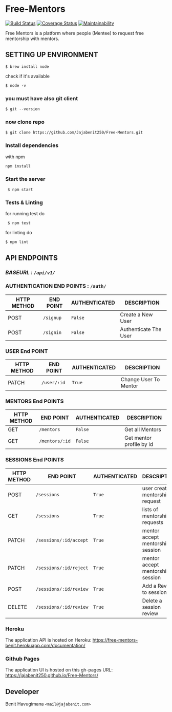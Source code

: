 # Free-Mentors

[![Build Status](https://travis-ci.com/Jajabenit250/Free-Mentors.svg?branch=develop)](https://travis-ci.com/Jajabenit250/Free-Mentors) [![Coverage Status](https://coveralls.io/repos/github/Jajabenit250/Free-Mentors/badge.svg?branch=develop)](https://coveralls.io/github/Jajabenit250/Free-Mentors?branch=develop) [![Maintainability](https://api.codeclimate.com/v1/badges/a21e985fef9bc8e46e93/maintainability)](https://codeclimate.com/github/Jajabenit250/Free-Mentors/maintainability)

Free Mentors is a platform where people (Mentee) to request free mentorship with mentors.

## SETTING UP ENVIRONMENT

```shell
$ brew install node
```

check if it's available

```shell
$ node -v
```

### you must have also git client

```shell
$ git --version
```

### now clone repo

```shell
$ git clone https://github.com/Jajabenit250/Free-Mentors.git
```

### Install dependencies

with npm

```shell
npm install
```

### Start the server

```shell
 $ npm start
```

### Tests & Linting

for running test do

```shell
 $ npm test
```

for linting do

```shell
$ npm lint
```

## API ENDPOINTS

### _BASEURL : `/api/v1/`_

### AUTHENTICATION END POINTS : `/auth/`

| HTTP METHOD | END POINT | AUTHENTICATED | DESCRIPTION           |
| ----------- | --------- | ------------- | --------------------- |
| POST        | `/signup` | `False`       | Create a New User     |
| POST        | `/signin` | `False`       | Authenticate The User |

### USER End POINT

| HTTP METHOD | END POINT   | AUTHENTICATED | DESCRIPTION           |
| ----------- | ----------- | ------------- | --------------------- |
| PATCH       | `/user/:id` | `True`        | Change User To Mentor |

### MENTORS End POINTS

| HTTP METHOD | END POINT      | AUTHENTICATED | DESCRIPTION              |
| ----------- | -------------- | ------------- | ------------------------ |
| GET         | `/mentors`     | `False`       | Get all Mentors          |
| GET         | `/mentors/:id` | `False`       | Get mentor profile by id |

### SESSIONS End POINTS

| HTTP METHOD | END POINT              | AUTHENTICATED | DESCRIPTION                      |
| ----------- | ---------------------- | ------------- | -------------------------------- |
| POST        | `/sessions`            | `True`        | user create mentorship request   |
| GET         | `/sessions`            | `True`        | lists of mentorship requests     |
| PATCH       | `/sessions/:id/accept` | `True`        | mentor accept mentorship session |
| PATCH       | `/sessions/:id/reject` | `True`        | mentor accept mentorship session |
| POST        | `/sessions/:id/review` | `True`        | Add a Review to session          |
| DELETE      | `/sessions/:id/review` | `True`        | Delete a session review          |

### Heroku

The application API is hosted on Heroku: https://free-mentors-benit.herokuapp.com/documentation/

### Github Pages

The application UI is hosted on this gh-pages URL: https://jajabenit250.github.io/Free-Mentors/

## Developer

Benit Havugimana `<mail@jajabenit.com>`
